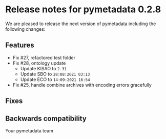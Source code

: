 # Release notes for pymetadata 0.2.8

We are pleased to release the next version of pymetadata including the 
following changes:

## Features
- Fix #27, refactored test folder
- Fix #28, ontology update
  - Update KISAO to `2.31`
  - Update SBO to `28:08:2021 03:13`
  - Update ECO to `14:09:2021 16:54`
- Fix #25, handle combine archives with encoding errors gracefully

## Fixes

## Backwards compatibility


Your pymetadata team
